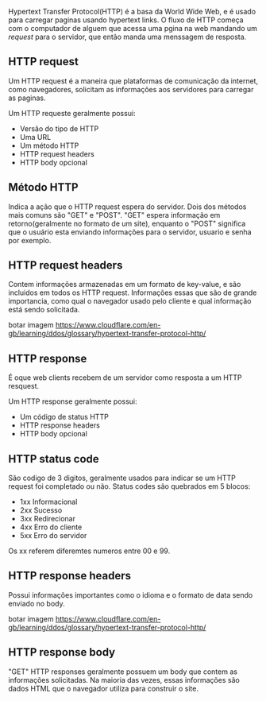 Hypertext Transfer Protocol(HTTP) é a basa da World Wide Web, e é usado para carregar paginas usando hypertext links. O fluxo de HTTP começa com o computador de alguem que acessa uma pgina na web mandando um *request* para o servidor, que então manda uma menssagem de resposta.

## HTTP request
Um HTTP request é a maneira que plataformas de comunicação da internet, como navegadores, solicitam as informações aos servidores para carregar as paginas.

Um HTTP requeste geralmente possui:
- Versão do tipo de HTTP
- Uma URL
- Um método HTTP
- HTTP request headers
- HTTP body opcional

## Método HTTP
Indica a ação que o HTTP request espera do servidor. Dois dos métodos mais comuns são "GET" e "POST". "GET" espera informação em retorno(geralmente no formato de um site), enquanto o "POST" significa que o usuário esta enviando informações para o servidor, usuario e senha por exemplo.

## HTTP request headers
Contem informações armazenadas em um formato de key-value, e são incluidos em todos os HTTP request. Informações essas que são de grande importancia, como qual o navegador usado pelo cliente e qual informação está sendo solicitada.

botar imagem
https://www.cloudflare.com/en-gb/learning/ddos/glossary/hypertext-transfer-protocol-http/

## HTTP response
É oque web clients recebem de um servidor como resposta a um HTTP resquest.

Um HTTP response geralmente possui:
- Um código de status HTTP
- HTTP response headers
- HTTP body opcional

## HTTP status code
São codigo de 3 digitos, geralmente usados para indicar se um HTTP request foi completado ou não. Status codes são quebrados em 5 blocos:
- 1xx Informacional
- 2xx Sucesso
- 3xx Redirecionar
- 4xx Erro do cliente
- 5xx Erro do servidor

Os xx referem diferemtes numeros entre 00 e 99.

## HTTP response headers
Possui informações importantes como o idioma e o formato de data sendo enviado no body.

botar imagem
https://www.cloudflare.com/en-gb/learning/ddos/glossary/hypertext-transfer-protocol-http/

## HTTP response body

"GET" HTTP responses geralmente possuem um body que contem as informações solicitadas. Na maioria das vezes, essas informações são dados HTML que o navegador utiliza para construir o site.
